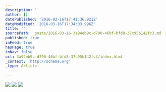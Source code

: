 ```yaml
---
description: ''
author: []
datePublished: '2016-03-16T17:41:36.921Z'
dateModified: '2016-03-16T17:34:03.996Z'
title: ''
sourcePath: _posts/2016-03-16-3a94eb9c-d790-46bf-bfd8-37c95b142fc3.md
published: true
inFeed: true
hasPage: true
inNav: false
url: 3a94eb9c-d790-46bf-bfd8-37c95b142fc3/index.html
_context: 'http://schema.org'
_type: Article

---
```

![](https://the-grid-user-content.s3-us-west-2.amazonaws.com/1cb2d1be-d527-4c62-b7c2-c3705c82906a.png)
![](https://the-grid-user-content.s3-us-west-2.amazonaws.com/6151f1be-530b-4c4e-8408-16c5d3871558.png)
![](https://the-grid-user-content.s3-us-west-2.amazonaws.com/e85a0bde-db16-4ab6-afb0-84868739536e.png)